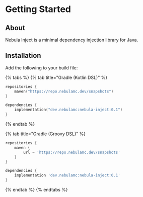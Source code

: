 # Getting Started

## About

Nebula Inject is a minimal dependency injection library for Java.

## Installation

Add the following to your build file:

{% tabs %}
{% tab title="Gradle (Kotlin DSL)" %}
```kts
repositories {
    maven("https://repo.nebulamc.dev/snapshots")
}

dependencies {
    implementation("dev.nebulamc:nebula-inject:0.1")
}
```
{% endtab %}

{% tab title="Gradle (Groovy DSL)" %}
```groovy
repositories {
    maven {
        url = 'https://repo.nebulamc.dev/snapshots'
    }
}

dependencies {
    implementation 'dev.nebulamc:nebula-inject:0.1'
}
```
{% endtab %}
{% endtabs %}
